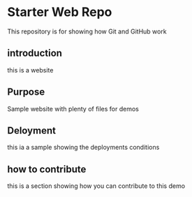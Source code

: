 # Starter Web Repo
This repository is for showing how Git and GitHub work

## introduction
this is a website

## Purpose
Sample website with plenty of files for demos

## Deloyment
this ia a sample showing the deployments conditions

## how to contribute

this is a section showing how you can contribute to this demo